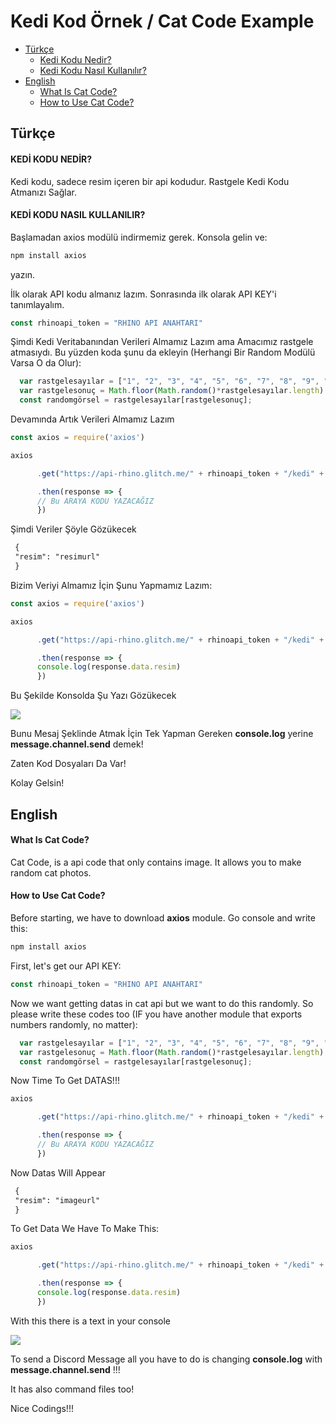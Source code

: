 # Kedi Kod Örnek / Cat Code Example

* [Türkçe](#türkçe)
  * [Kedi Kodu Nedir?](#kedi-kodu-nedir?)
  * [Kedi Kodu Nasıl Kullanılır?](#kedi-kodu-nasil-kullanilir?)
* [English](#english)
  * [What Is Cat Code?](#what-is-cat-code?)
  * [How to Use Cat Code?](#how-to-use-cat-code)

## Türkçe

#### KEDİ KODU NEDİR?

Kedi kodu, sadece resim içeren bir api kodudur. Rastgele Kedi Kodu Atmanızı Sağlar.

#### KEDİ KODU NASIL KULLANILIR?

Başlamadan axios modülü indirmemiz gerek. Konsola gelin ve:

```md
npm install axios
```
 yazın.

İlk olarak API kodu almanız lazım.
Sonrasında ilk olarak API KEY'i tanımlayalım.

```js
const rhinoapi_token = "RHINO API ANAHTARI"
```

Şimdi Kedi Veritabanından Verileri Almamız Lazım ama Amacımız rastgele atmasıydı. Bu yüzden koda şunu da ekleyin (Herhangi Bir Random Modülü Varsa O da Olur):

```js
  var rastgelesayılar = ["1", "2", "3", "4", "5", "6", "7", "8", "9", "10"]
  var rastgelesonuç = Math.floor(Math.random()*rastgelesayılar.length)
  const randomgörsel = rastgelesayılar[rastgelesonuç];
```

Devamında Artık Verileri Almamız Lazım

```js
const axios = require('axios')

axios

      .get("https://api-rhino.glitch.me/" + rhinoapi_token + "/kedi" + randomgörsel + ".json")

      .then(response => {
      // Bu ARAYA KODU YAZACAĞIZ
      })
```

Şimdi Veriler Şöyle Gözükecek

```md
 {
 "resim": "resimurl"
 }
```

Bizim Veriyi Almamız İçin Şunu Yapmamız Lazım:

```js
const axios = require('axios')

axios

      .get("https://api-rhino.glitch.me/" + rhinoapi_token + "/kedi" + randomgörsel + ".json")

      .then(response => {
      console.log(response.data.resim)
      })
```

Bu Şekilde Konsolda Şu Yazı Gözükecek

![](https://cdn.discordapp.com/attachments/755005663071043654/760123808613924894/Ekran_Goruntusu_89.png)

Bunu Mesaj Şeklinde Atmak İçin Tek Yapman Gereken **console.log** yerine **message.channel.send** demek!

Zaten Kod Dosyaları Da Var!

Kolay Gelsin!


## English

#### What Is Cat Code?

Cat Code, is a api code that only contains image. It allows you to make random cat photos.

#### How to Use Cat Code?

Before starting, we have to download **axios** module. Go console and write this:

```md
npm install axios
```
First, let's get our API KEY:

```js
const rhinoapi_token = "RHINO API ANAHTARI"
```

Now we want getting datas in cat api but we want to do this randomly. So please write these codes too (IF you have another module that exports numbers randomly, no matter): 
```js
  var rastgelesayılar = ["1", "2", "3", "4", "5", "6", "7", "8", "9", "10"]
  var rastgelesonuç = Math.floor(Math.random()*rastgelesayılar.length)
  const randomgörsel = rastgelesayılar[rastgelesonuç];
```

Now Time To Get DATAS!!!

```js
axios

      .get("https://api-rhino.glitch.me/" + rhinoapi_token + "/kedi" + randomgörsel + ".json")

      .then(response => {
      // Bu ARAYA KODU YAZACAĞIZ
      })
```
Now Datas Will Appear

```md
 {
 "resim": "imageurl"
 }
```

To Get Data We Have To Make This:

```js
axios

      .get("https://api-rhino.glitch.me/" + rhinoapi_token + "/kedi" + randomgörsel + ".json")

      .then(response => {
      console.log(response.data.resim)
      })
```
With this there is a text in your console

![](https://cdn.discordapp.com/attachments/755005663071043654/760123808613924894/Ekran_Goruntusu_89.png)

To send a Discord Message all you have to do is changing **console.log** with **message.channel.send** !!!

It has also command files too!

Nice Codings!!!
